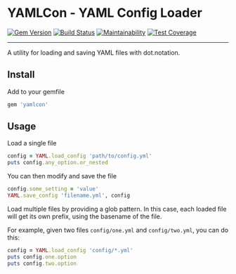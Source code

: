 YAMLCon - YAML Config Loader
==================================================

[![Gem Version](https://badge.fury.io/rb/yamlcon.svg)](https://badge.fury.io/rb/yamlcon)
[![Build Status](https://travis-ci.com/DannyBen/yamlcon.svg?branch=master)](https://travis-ci.com/DannyBen/yamlcon)
[![Maintainability](https://api.codeclimate.com/v1/badges/532084393e9f979d4381/maintainability)](https://codeclimate.com/github/DannyBen/yamlcon/maintainability)
[![Test Coverage](https://api.codeclimate.com/v1/badges/532084393e9f979d4381/test_coverage)](https://codeclimate.com/github/DannyBen/yamlcon/test_coverage)

--------------------------------------------------

A utility for loading and saving YAML files with dot.notation.

Install
--------------------------------------------------

Add to your gemfile

```ruby
gem 'yamlcon'
```

Usage
--------------------------------------------------

Load a single file

```ruby
config = YAML.load_config 'path/to/config.yml'
puts config.any_option.or_nested
```

You can then modify and save the file

```ruby
config.some_setting = 'value'
YAML.save_config 'filename.yml', config
```

Load multiple files by providing a glob pattern. In this case, each loaded
file will get its own prefix, using the basename of the file.

For example, given two files `config/one.yml` and `config/two.yml`, you can
do this:

```ruby
config = YAML.load_config 'config/*.yml'
puts config.one.option
puts config.two.option
```
